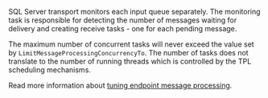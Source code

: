 SQL Server transport monitors each input queue separately. The monitoring task is responsible for detecting the number of messages waiting for delivery and creating receive tasks - one for each pending message.

The maximum number of concurrent tasks will never exceed the value set by `LimitMessageProcessingConcurrencyTo`. The number of tasks does not translate to the number of running threads which is controlled by the TPL scheduling mechanisms.

Read more information about [tuning endpoint message processing](/nservicebus/operations/tuning.md).
